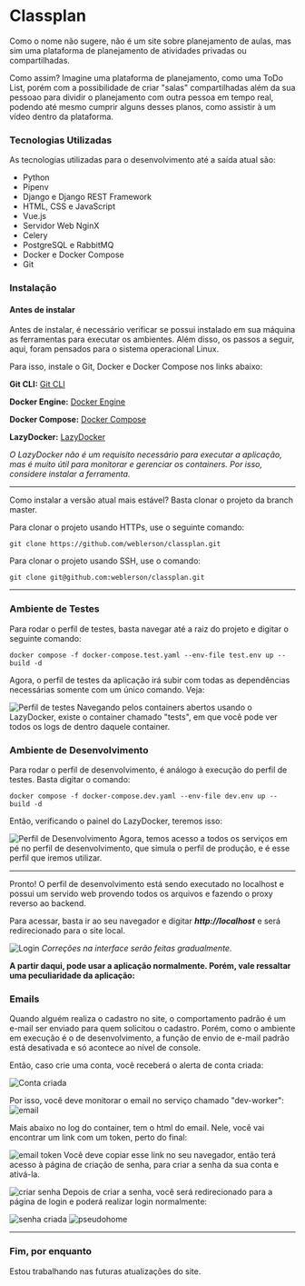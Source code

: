 # Classplan
Como o nome não sugere, não é um site sobre planejamento de aulas, mas sim uma
plataforma de planejamento de atividades privadas ou compartilhadas.

Como assim? Imagine uma plataforma de planejamento, como uma ToDo List, porém com
a possibilidade de criar "salas" compartilhadas além da sua pessoao para dividir o
planejamento com outra pessoa em tempo real, podendo até mesmo cumprir alguns desses
planos, como assistir à um vídeo dentro da plataforma.

### Tecnologias Utilizadas
As tecnologias utilizadas para o desenvolvimento até a saída atual são:

- Python
- Pipenv
- Django e Django REST Framework
- HTML, CSS e JavaScript
- Vue.js
- Servidor Web NginX
- Celery
- PostgreSQL e RabbitMQ
- Docker e Docker Compose
- Git

### Instalação
#### Antes de instalar
Antes de instalar, é necessário verificar se possui instalado em sua máquina as ferramentas para
executar os ambientes. Além disso, os passos a seguir, aqui, foram pensados para o sistema operacional
Linux.

Para isso, instale o Git, Docker e Docker Compose nos links abaixo:

__Git CLI:__ [Git CLI](https://git-scm.com/downloads)

__Docker Engine:__ [Docker Engine](https://docs.docker.com/engine/install/ubuntu/)

__Docker Compose:__ [Docker Compose](https://docs.docker.com/compose/install/linux/)

__LazyDocker:__ [LazyDocker](https://github.com/jesseduffield/lazydocker)

*O LazyDocker não é um requisito necessário para executar a aplicação, mas é muito útil para monitorar
e gerenciar os containers. Por isso, considere instalar a ferramenta.*

<hr>

Como instalar a versão atual mais estável?
Basta clonar o projeto da branch master.

Para clonar o projeto usando HTTPs, use o seguinte comando:
```shell
git clone https://github.com/weblerson/classplan.git
```

Para clonar o projeto usando SSH, use o comando:
```shell
git clone git@github.com:weblerson/classplan.git
```

<hr>

### Ambiente de Testes
Para rodar o perfil de testes, basta navegar até a raiz do projeto e digitar o 
seguinte comando:
```shell
docker compose -f docker-compose.test.yaml --env-file test.env up --build -d
```
Agora, o perfil de testes da aplicação irá subir com todas as dependências necessárias somente com
um único comando. Veja:

![Perfil de testes](assets/img/tests.png)
Navegando pelos containers abertos usando o LazyDocker, existe o container chamado
"tests", em que você pode ver todos os logs de dentro daquele container.

### Ambiente de Desenvolvimento
Para rodar o perfil de desenvolvimento, é análogo à execução do perfil de testes.
Basta digitar o comando:
```shell
docker compose -f docker-compose.dev.yaml --env-file dev.env up --build -d
```
Então, verificando o painel do LazyDocker, teremos isso:

![Perfil de Desenvolvimento](assets/img/dev.png)
Agora, temos acesso a todos os serviços em pé no perfil de desenvolvimento, que
simula o perfil de produção, e é esse perfil que iremos utilizar.

<hr>

Pronto! O perfil de desenvolvimento está sendo executado no localhost e possui
um servido web provendo todos os arquivos e fazendo o proxy reverso ao backend.

Para acessar, basta ir ao seu navegador e digitar *__http://localhost__* e será
redirecionado para o site local.

![Login](assets/img/main.png)
*Correções na interface serão feitas gradualmente.*

__A partir daqui, pode usar a aplicação normalmente. Porém, vale ressaltar uma
peculiaridade da aplicação:__

### Emails
Quando alguém realiza o cadastro no site, o comportamento padrão é um e-mail
ser enviado para quem solicitou o cadastro. Porém, como o ambiente em execução
é o de desenvolvimento, a função de envio de e-mail padrão está desativada e só
acontece ao nível de console.

Então, caso crie uma conta, você receberá o alerta de conta criada:

![Conta criada](assets/img/created.png)

Por isso, você deve monitorar o email no serviço chamado "dev-worker":
![email](assets/img/emailconsole.png)

Mais abaixo no log do container, tem o html do email. Nele, você vai encontrar
um link com um token, perto do final:

![email token](assets/img/emailconsolehtml.png)
Você deve copiar esse link no seu navegador, então terá acesso à página de criação
de senha, para criar a senha da sua conta e ativá-la.

![criar senha](assets/img/criarsenha.png)
Depois de criar a senha, você será redirecionado para a página de login e poderá
realizar login normalmente:

![senha criada](assets/img/senhacriada.png)
![pseudohome](assets/img/pseudohome.png)

<hr>

### Fim, por enquanto
Estou trabalhando nas futuras atualizações do site.

